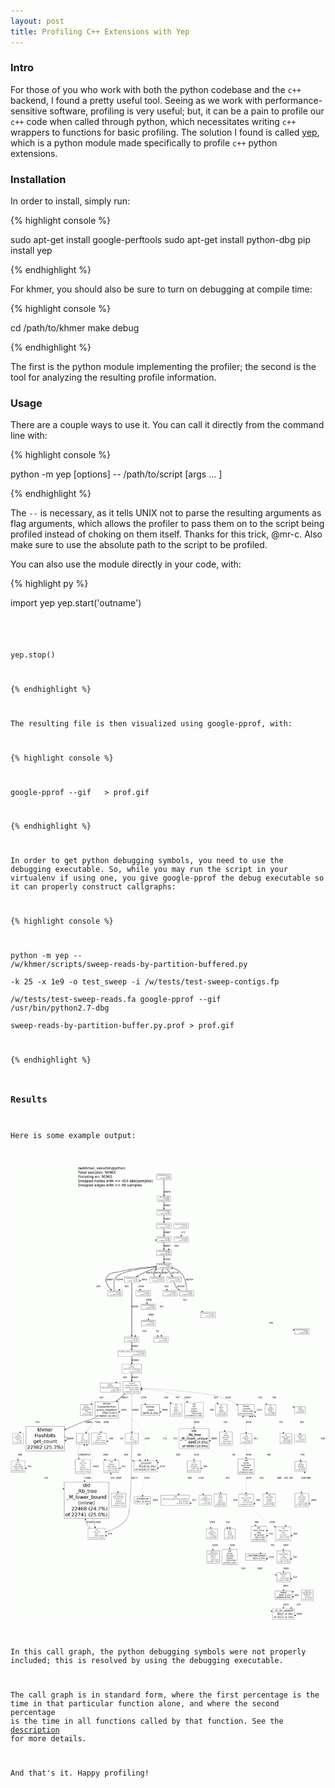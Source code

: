 ```yaml
---
layout: post
title: Profiling C++ Extensions with Yep
---
```


### Intro

For those of you who work with both the python codebase and the `c++`
backend, I found a pretty useful tool. Seeing as we work with
performance-sensitive software, profiling is very useful; but, it can be
a pain to profile our `c++` code when called through python, which
necessitates writing `c++` wrappers to functions for basic profiling.
The solution I found is called
[yep](http://fa.bianp.net/blog/2011/a-profiler-for-python-extensions),
which is a python module made specifically to profile `c++` python
extensions. 

### Installation

In order to install, simply run:

{% highlight console %}

sudo apt-get install google-perftools
sudo apt-get install python-dbg
pip install yep

{% endhighlight %}

For khmer, you should also be sure to turn on debugging at compile time:

{% highlight console %}

cd /path/to/khmer
make debug

{% endhighlight %}

The first is the python module implementing the profiler; the second is
the tool for analyzing the resulting profile information.

### Usage

There are a couple ways to use it. You can call it directly from the
command line with:

{% highlight console %}

python -m yep [options] -- /path/to/script [args ... ]

{% endhighlight %}

The `--` is necessary, as it tells UNIX not to parse the resulting
arguments as flag arguments, which allows the profiler to pass them on
to the script being profiled instead of choking on them itself. Thanks
for this trick, @mr-c. Also make sure to use the absolute path to the
script to be profiled.

You can also use the module directly in your code, with:

{% highlight py %}

import yep
yep.start('outname')
# <code to profile...>
yep.stop()

{% endhighlight %}

The resulting file is then visualized using google-pprof, with:

{% highlight console %}

google-pprof --gif <python executable> <profile> > prof.gif

{% endhighlight %}

In order to get python debugging symbols, you need to use the debugging
executable. So, while you may run the script in your virtualenv if using
one, you give google-pprof the debug executable so it can properly
construct callgraphs:

{% highlight console %}

python -m yep -- /w/khmer/scripts/sweep-reads-by-partition-buffered.py \
 -k 25 -x 1e9 -o test_sweep -i /w/tests/test-sweep-contigs.fp \
/w/tests/test-sweep-reads.fa
google-pprof --gif /usr/bin/python2.7-dbg \
 sweep-reads-by-partition-buffer.py.prof > prof.gif

{% endhighlight %}

### Results

Here is some example output:

![](/public/prof.png)


In this call graph, the python debugging symbols were not properly
included; this is resolved by using the debugging executable.

The call graph is in standard form, where the first percentage is the
time in that particular function alone, and where the second percentage
is the time in all functions called by that function. See the
[description](http://google-perftools.googlecode.com/svn/trunk/doc/cpuprofile.html)
for more details.

And that's it. Happy profiling!

